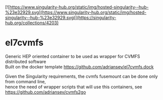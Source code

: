 [![https://www.singularity-hub.org/static/img/hosted-singularity--hub-%23e32929.svg](https://www.singularity-hub.org/static/img/hosted-singularity--hub-%23e32929.svg)](https://singularity-hub.org/collections/4203)

# el7cvmfs
Generic HEP oriented container to be used as wrapper for CVMFS distributed software   
Built on the docker template https://github.com/adriansev/el7cvmfs.dock   

Given the Singularity requirements, the cvmfs fusemount can be done only from command line,   
hence the need of wrapper scripts that will use this containers, see https://github.com/adriansev/cvmfs2go   
